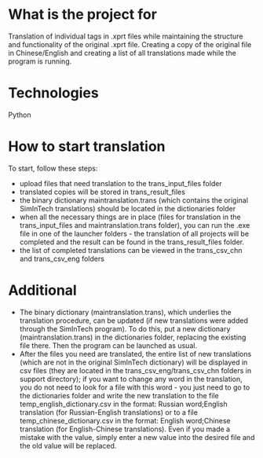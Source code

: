 # What is the project for #
Translation of individual tags in .xprt files while maintaining the structure and functionality of the original .xprt file. Creating a copy of the original file in Chinese/English and creating a list of all translations made while the program is running.

# Technologies #
Python

# How to start translation #
To start, follow these steps:
+ upload files that need translation to the trans_input_files folder
+ translated copies will be stored in trans_result_files
+ the binary dictionary maintranslation.trans (which contains the original SimInTech translations) should be located in the dictionaries folder
+ when all the necessary things are in place (files for translation in the trans_input_files and maintranslation.trans folder), you can run the .exe file in one of the launcher folders - the translation of all projects will be completed and the result can be found in the trans_result_files folder.
+ the list of completed translations can be viewed in the trans_csv_chn and trans_csv_eng folders

# Additional #
+ The binary dictionary (maintranslation.trans), which underlies the translation procedure, can be updated (if new translations were added through the SimInTech program). To do this, put a new dictionary (maintranslation.trans) in the dictionaries folder, replacing the existing file there. Then the program can be launched as usual.
+ After the files you need are translated, the entire list of new translations (which are not in the original SimInTech dictionary) will be displayed in csv files (they are located in the trans_csv_eng/trans_csv_chn folders in support directory); if you want to change any word in the translation, you do not need to look for a file with this word - you just need to go to the dictionaries folder and write the new translation to the file temp_english_dictionary.csv in the format: Russian word;English translation (for Russian-English translations) or to a file temp_chinese_dictionary.csv in the format: English word;Chinese translation (for English-Chinese translations). Even if you made a mistake with the value, simply enter a new value into the desired file and the old value will be replaced.